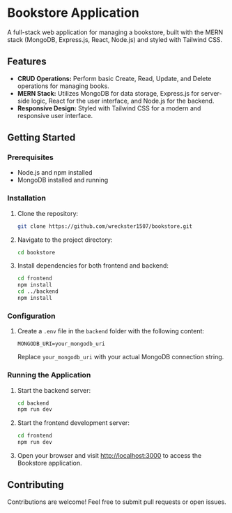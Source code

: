 

# Bookstore Application

A full-stack web application for managing a bookstore, built with the MERN stack (MongoDB, Express.js, React, Node.js) and styled with Tailwind CSS.

## Features

- **CRUD Operations:** Perform basic Create, Read, Update, and Delete operations for managing books.
- **MERN Stack:** Utilizes MongoDB for data storage, Express.js for server-side logic, React for the user interface, and Node.js for the backend.
- **Responsive Design:** Styled with Tailwind CSS for a modern and responsive user interface.

## Getting Started

### Prerequisites

- Node.js and npm installed
- MongoDB installed and running

### Installation

1. Clone the repository:

   ```bash
   git clone https://github.com/wreckster1507/bookstore.git
   ```

2. Navigate to the project directory:

   ```bash
   cd bookstore
   ```

3. Install dependencies for both frontend and backend:

   ```bash
   cd frontend
   npm install
   cd ../backend
   npm install
   ```

### Configuration

1. Create a `.env` file in the `backend` folder with the following content:

   ```
   MONGODB_URI=your_mongodb_uri
   ```

   Replace `your_mongodb_uri` with your actual MongoDB connection string.

### Running the Application

1. Start the backend server:

   ```bash
   cd backend
   npm run dev
   ```

2. Start the frontend development server:

   ```bash
   cd frontend
   npm run dev
   ```

3. Open your browser and visit [http://localhost:3000](http://localhost:3000) to access the Bookstore application.

## Contributing

Contributions are welcome! Feel free to submit pull requests or open issues.


```
